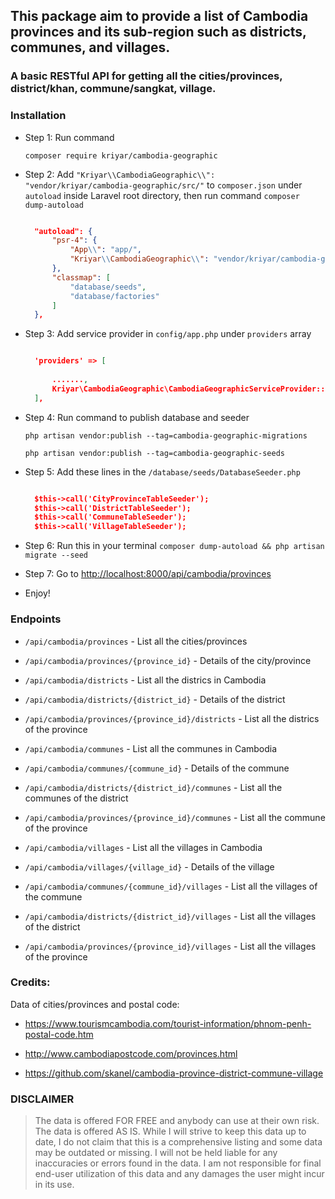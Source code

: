 ## This package aim to provide a list of Cambodia provinces and its sub-region such as districts, communes, and villages.

### A basic RESTful API for getting all the cities/provinces, district/khan, commune/sangkat, village.

### Installation

- Step 1: Run command

  `composer require kriyar/cambodia-geographic`

- Step 2: Add `"Kriyar\\CambodiaGeographic\\": "vendor/kriyar/cambodia-geographic/src/"` to `composer.json` under `autoload` inside Laravel root directory, then run command `composer dump-autoload`

  ```json

    "autoload": {
        "psr-4": {
            "App\\": "app/",
            "Kriyar\\CambodiaGeographic\\": "vendor/kriyar/cambodia-geographic/src/"
        },
        "classmap": [
            "database/seeds",
            "database/factories"
        ]
    },

  ```
        
- Step 3: Add service provider in `config/app.php` under `providers` array

  ```json

    'providers' => [
    
        .......,        
        Kriyar\CambodiaGeographic\CambodiaGeographicServiceProvider::class        
    ],

  ```

- Step 4: Run command to publish database and seeder

  `php artisan vendor:publish --tag=cambodia-geographic-migrations`

  `php artisan vendor:publish --tag=cambodia-geographic-seeds`

- Step 5: Add these lines in the `/database/seeds/DatabaseSeeder.php`

  ```json

    $this->call('CityProvinceTableSeeder');
    $this->call('DistrictTableSeeder');
    $this->call('CommuneTableSeeder');
    $this->call('VillageTableSeeder');

  ```

- Step 6: Run this in your terminal `composer dump-autoload && php artisan migrate --seed`

- Step 7: Go to [http://localhost:8000/api/cambodia/provinces](http://localhost:8000/api/cambodia/provinces)

- Enjoy!


### Endpoints

- `/api/cambodia/provinces` - List all the cities/provinces

- `/api/cambodia/provinces/{province_id}` - Details of the city/province

- `/api/cambodia/districts` - List all the districs in Cambodia

- `/api/cambodia/districts/{district_id}` - Details of the district

- `/api/cambodia/provinces/{province_id}/districts` - List all the districs of the province

- `/api/cambodia/communes` - List all the communes in Cambodia

- `/api/cambodia/communes/{commune_id}` - Details of the commune

- `/api/cambodia/districts/{district_id}/communes` - List all the communes of the district

- `/api/cambodia/provinces/{province_id}/communes` - List all the commune of the province

- `/api/cambodia/villages` - List all the villages in Cambodia

- `/api/cambodia/villages/{village_id}` - Details of the village

- `/api/cambodia/communes/{commune_id}/villages` - List all the villages of the commune

- `/api/cambodia/districts/{district_id}/villages` - List all the villages of the district

- `/api/cambodia/provinces/{province_id}/villages` - List all the villages of the province

### Credits:

Data of cities/provinces and postal code:

- https://www.tourismcambodia.com/tourist-information/phnom-penh-postal-code.htm

- http://www.cambodiapostcode.com/provinces.html

- https://github.com/skanel/cambodia-province-district-commune-village

### DISCLAIMER

> The data is offered FOR FREE and anybody can use at their own risk. 
> The data is offered AS IS. While I will strive to keep this data up to date, I do not claim that this is a comprehensive listing and some data may be outdated or missing. 
> I will not be held liable for any inaccuracies or errors found in the data. I am not responsible for final end-user utilization of this data and any damages the user might incur in its use.

